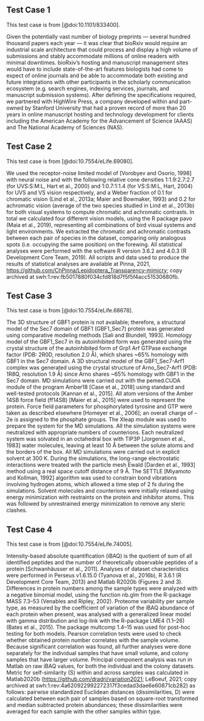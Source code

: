 ## Test Case 1

This test case is from [@doi:10.1101/833400].

Given the potentially vast number of biology preprints — several hundred thousand papers each year — it was clear that bioRxiv would require an industrial scale architecture that could process and display a high volume of submissions and stably accommodate millions of online readers with minimal downtimes.
bioRxiv’s hosting and manuscript management sites would have to include state-of-the-art features biologists had come to expect of online journals and be able to accommodate both existing and future integrations with other participants in the scholarly communication ecosystem (e.g. search engines, indexing services, journals, and manuscript submission systems).
After defining the specifications required, we partnered with HighWire Press, a company developed within and part-owned by Stanford University that had a proven record of more than 20 years in online manuscript hosting and technology development for clients including the American Academy for the Advancement of Science (AAAS) and The National Academy of Sciences (NAS).

## Test Case 2

This test case is from [@doi:10.7554/eLife.69080].

We used the receptor-noise limited model of [Vorobyev and Osorio, 1998] with neural noise and with the following relative cone densities 1:1.9:2.7:2.7 (for UVS:S:M:L, Hart et al., 2000) and 1:0.7:1:1.4 (for VS:S:M:L, Hart, 2004) for UVS and VS vision respectively, and a Weber fraction of 0.1 for chromatic vision (Lind et al., 2013a; Maier and Bowmaker, 1993) and 0.2 for achromatic vision (average of the two species studied in Lind et al., 2013b) for both visual systems to compute chromatic and achromatic contrasts.
In total we calculated four different vision models, using the R package pavo (Maia et al., 2019), representing all combinations of bird visual systems and light environments.
We extracted the chromatic and achromatic contrasts between each pair of species in the dataset, comparing only analogous spots (i.e. occupying the same position) on the forewing.
All statistical analyses were performed with the software R version 3.6.2 and 4.0.3 (R Development Core Team, 2019).
All scripts and data used to produce the results of statistical analyses are available at Pinna, 2021, https://github.com/ChPinna/Lepidoptera_Transparency-mimicry; copy archived at swh:1:rev:fb5017880f034cfd818d7f5f5f4acc51530680fb.</p>

## Test Case 3

This test case is from [@doi:10.7554/eLife.68678].

The 3D structure of GBF1 protein is not available; therefore, a structural model of the Sec7 domain of GBF1 (GBF1_Sec7) protein was generated using comparative modeling methods [Sali and Blundell, 1993].
Homology model of the GBF1_Sec7 in its autoinhibited form was generated using the crystal structure of the autoinhibited form of Grp1 Arf GTPase exchange factor (PDB: 2R0D, resolution 2.0 Å), which shares ~65% homology with GBF1 in the Sec7 domain.
A 3D structural model of the GBF1_Sec7-Arf1 complex was generated using the crystal structure of Arno_Sec7-Arf1 (PDB: 1R8Q, resolution 1.9 Å) since Arno shares ~65% homology with GBF1 in the Sec7 domain.
MD simulations were carried out with the pemed.CUDA module of the program Amber18 [Case et al., 2018] using standard and well-tested protocols [Kannan et al., 2015].
All atom versions of the Amber 14SB force field (ff14SB) [Maier et al., 2015] were used to represent the protein.
Force field parameters for phosphorylated tyrosine and GTP were taken as described elsewhere [Homeyer et al., 2006]; an overall charge of –2e is assigned to the phosphate groups.
The Xleap module was used to prepare the system for the MD simulations.
All the simulation systems were neutralized with appropriate numbers of counterions.
Each neutralized system was solvated in an octahedral box with TIP3P [Jorgensen et al., 1983] water molecules, leaving at least 10 Å between the solute atoms and the borders of the box.
All MD simulations were carried out in explicit solvent at 300 K.
During the simulations, the long-range electrostatic interactions were treated with the particle mesh Ewald [Darden et al., 1993] method using a real space cutoff distance of 9 Å.
The SETTLE [Miyamoto and Kollman, 1992] algorithm was used to constrain bond vibrations involving hydrogen atoms, which allowed a time step of 2 fs during the simulations.
Solvent molecules and counterions were initially relaxed using energy minimization with restraints on the protein and inhibitor atoms.
This was followed by unrestrained energy minimization to remove any steric clashes.

## Test Case 4

This test case is from [@doi:10.7554/eLife.74005].

Intensity-based absolute quantification (iBAQ) is the quotient of sum of all identified peptides and the number of theoretically observable peptides of a protein [Schwanh&#x000e4;usser et al., 2011].
Analyses of dataset characteristics were performed in Perseus v1.6.15.0 (Tyanova et al., 2016b), R 3.6.1 (R Development Core Team, 2013) and Matlab R2020b (Figures 2 and 3).
Differences in protein numbers among the sample types were analyzed with a negative binomial model, using the function nb.glm from the R-package MASS 7.3&#x02013;53 (Venables and Ripley, 2002).
Proteome variability per sample type, as measured by the coefficient of variation of the iBAQ abundance of each protein when present, was analysed with a generalized linear model with gamma distribution and log-link with the R-package LME4 (1.1&#x02013;26) (Bates et al., 2015).
The package multcomp 1.4&#x02013;15 was used for post-hoc testing for both models.
Pearson correlation tests were used to check whether obtained protein number correlates with the sample volume.
Because significant correlation was found, all further analyses were done separately for the individual samples that have small volume, and colony samples that have larger volume.
Principal component analysis was run in Matlab on raw iBAQ values, for both the individual and the colony datasets.
Metric for self-similarity (S) within and across samples was calculated in Matlab2020b (https://github.com/dradri/variation2021; LeBoeuf, 2021; copy archived at swh:1:rev:4a620922992272317f3cedad3dae6e60871cb282) as follows: pairwise standardized Euclidean distances (dissimilarities, D) were calculated between each pair of samples based on square-root transformed and median subtracted protein abundances; these dissimilarities were averaged for each sample with the other samples within type.
